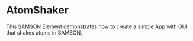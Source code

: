 # AtomShaker

This SAMSON Element demonstrates how to create a simple App with GUI that shakes atoms in SAMSON.
 
